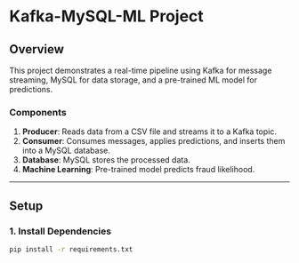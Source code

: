 # Kafka-MySQL-ML Project

## Overview
This project demonstrates a real-time pipeline using Kafka for message streaming, MySQL for data storage, and a pre-trained ML model for predictions.

### Components
1. **Producer**: Reads data from a CSV file and streams it to a Kafka topic.
2. **Consumer**: Consumes messages, applies predictions, and inserts them into a MySQL database.
3. **Database**: MySQL stores the processed data.
4. **Machine Learning**: Pre-trained model predicts fraud likelihood.

---

## Setup

### 1. Install Dependencies
```bash
pip install -r requirements.txt
